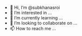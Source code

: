 - 👋 Hi, I’m @subkhanasroi
- 👀 I’m interested in ...
- 🌱 I’m currently learning ...
- 💞️ I’m looking to collaborate on ...
- 📫 How to reach me ...

<!---
subkhanasroi/subkhanasroi is a ✨ special ✨ repository because its `README.md` (this file) appears on your GitHub profile.
You can click the Preview link to take a look at your changes.
--->
